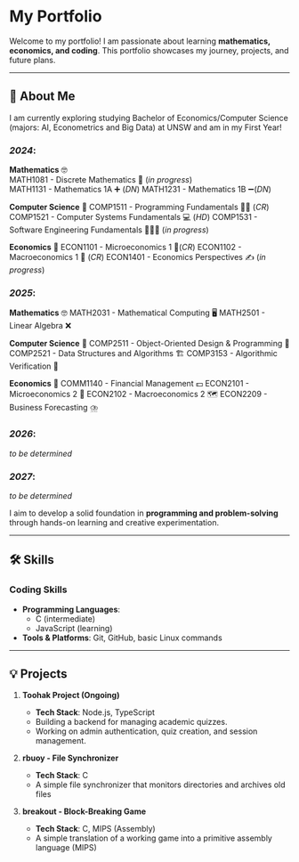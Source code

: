 # My Portfolio

Welcome to my portfolio! I am passionate about learning **mathematics, economics, and coding**. This portfolio showcases my journey, projects, and future plans.

---

## 📖 About Me  
I am currently exploring studying Bachelor of Economics/Computer Science (majors: AI, Econometrics and Big Data) at UNSW and am in my First Year!

### _2024_:
**Mathematics** 🤓<br>
MATH1081 - Discrete Mathematics 🤫 (_in progress_)<br>
MATH1131 - Mathematics 1A ➕ (_DN_)
MATH1231 - Mathematics 1B ➖(_DN_)

**Computer Science** 🤠
COMP1511 - Programming Fundamentals 👨‍🏫 (_CR_)
COMP1521 - Computer Systems Fundamentals 💻 (_HD_)
COMP1531 - Software Engineering Fundamentals 🧑‍🤝‍🧑 (_in progress_)

**Economics** 🧐
ECON1101 - Microeconomics 1 🧔(_CR_)
ECON1102 - Macroeconomics 1 💱 (_CR_)
ECON1401 - Economics Perspectives ✍️ (_in progress_)

### _2025_:
**Mathematics** 🤓
MATH2031 - Mathematical Computing 🖥️
MATH2501 - Linear Algebra ❌

**Computer Science** 🤠
COMP2511 - Object-Oriented Design & Programming 👷
COMP2521 - Data Structures and Algorithms 🏗️
COMP3153 - Algorithmic Verification 🪪

**Economics** 🧐
COMM1140 - Financial Management 💵
ECON2101 - Microeconomics 2 🧒
ECON2102 - Macroeconomics 2 🗺️
ECON2209 - Business Forecasting ⛈️

### _2026_:
_to be determined_

### _2027_:
_to be determined_

I aim to develop a solid foundation in **programming and problem-solving** through hands-on learning and creative experimentation.

---

## 🛠 Skills  

### Coding Skills  
- **Programming Languages**:  
  - C (intermediate)  
  - JavaScript (learning)  
- **Tools & Platforms**: Git, GitHub, basic Linux commands

---

## 💡 Projects  

1. **Toohak Project (Ongoing)**  
   - **Tech Stack**: Node.js, TypeScript  
   - Building a backend for managing academic quizzes.  
   - Working on admin authentication, quiz creation, and session management.

2. **rbuoy - File Synchronizer**  
   - **Tech Stack**: C  
   - A simple file synchronizer that monitors directories and archives old files
  
3. **breakout - Block-Breaking Game**
   - **Tech Stack**: C, MIPS (Assembly)
   - A simple translation of a working game into a primitive assembly language (MIPS)



